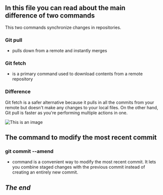 
## In this file you can read about the main difference of two commands
This two commands synchronize changes in repositories.
### **Git pull**
- pulls down from a remote and instantly merges
### **Git fetch**
 - is a primary command used to download contents from a remote repository
 ### **Difference**
Git fetch is a safer alternative because it pulls in all the commits from your remote but doesn't make any changes to your local files. On the other hand, Git pull is faster as you're performing multiple actions in one.

![This is an image](https://fs-thb02.getcourse.ru/fileservice/file/thumbnail/h/4c20e330f4ea26be559e6d23a80594f3.png/s/x50/a/405066/sc/142)
## The command to modify the most recent commit
### **git commit --amend**
-  command is a convenient way to modify the most recent commit. It lets you combine staged changes with the previous commit instead of creating an entirely new commit.
## *The end*
